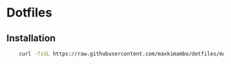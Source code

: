 # Dotfiles

## Installation

```bash
    curl -fsSL https://raw.githubusercontent.com/maxkimambo/dotfiles/main/install.py | python3 - install
```
